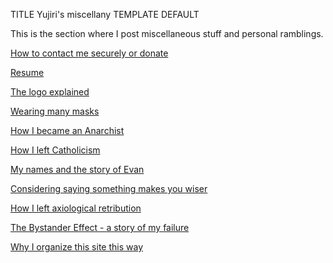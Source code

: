 TITLE Yujiri's miscellany
TEMPLATE DEFAULT

This is the section where I post miscellaneous stuff and personal ramblings.

[How to contact me securely or donate](contact)

[Resume](resume)

[The logo explained](logo)

[Wearing many masks](masks)

[How I became an Anarchist](anarchism_conversion)

[How I left Catholicism](apostasy)

[My names and the story of Evan](names)

[Considering saying something makes you wiser](public_wisdom)

[How I left axiological retribution](axiological_retribution)

[The Bystander Effect - a story of my failure](bystander)

[Why I organize this site this way](structure)
